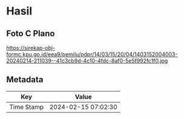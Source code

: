 # Hasil

## Foto C Plano

https://sirekap-obj-formc.kpu.go.id/eea9/pemilu/pdpr/14/03/15/20/04/1403152004003-20240214-211039--41c3cb9d-4c10-4fdc-8af0-5e5f992fc1f0.jpg


## Metadata

| Key        | Value               |
| ---------- | ------------------- |
| Time Stamp | 2024-02-15 07:02:30 |



